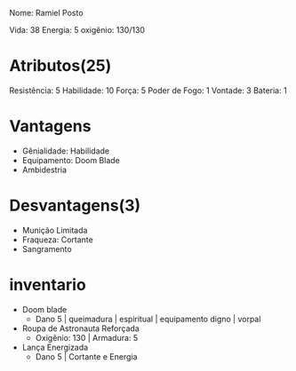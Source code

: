 Nome: Ramiel
Posto

Vida: 38
Energia: 5
oxigênio: 130/130

# Atributos(25)
Resistência: 5
Habilidade: 10
Força: 5
Poder de Fogo: 1
Vontade: 3
Bateria: 1


# Vantagens
- Gênialidade: Habilidade
- Equipamento: Doom Blade
- Ambidestria

# Desvantagens(3)
- Munição Limitada
- Fraqueza: Cortante
- Sangramento

# inventario
- Doom blade
	- Dano 5 | queimadura | espiritual | equipamento digno | vorpal
- Roupa de Astronauta Reforçada
	- Oxigênio: 130 | Armadura: 5
- Lança Energizada 
	- Dano 5 | Cortante e Energia

